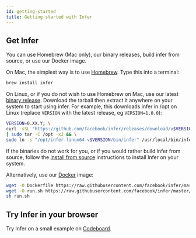 ```yaml
---
id: getting-started
title: Getting started with Infer
---
```


## Get Infer

You can use Homebrew (Mac only), our binary releases, build infer from source,
or use our Docker image.

On Mac, the simplest way is to use [Homebrew](http://brew.sh/). Type this into a
terminal:

```sh
brew install infer
```

On Linux, or if you do not wish to use Homebrew on Mac, use our latest
[binary release](https://github.com/facebook/infer/releases/latest). Download
the tarball then extract it anywhere on your system to start using infer. For
example, this downloads infer in /opt on Linux (replace `VERSION` with the
latest release, eg `VERSION=1.0.0`):

```bash
VERSION=0.XX.Y; \
curl -sSL "https://github.com/facebook/infer/releases/download/v$VERSION/infer-linux64-v$VERSION.tar.xz" \
| sudo tar -C /opt -xJ && \
sudo ln -s "/opt/infer-linux64-v$VERSION/bin/infer" /usr/local/bin/infer
```

If the binaries do not work for you, or if you would rather build infer from
source, follow the
[install from source](https://github.com/facebook/infer/blob/master/INSTALL.md#install-infer-from-source)
instructions to install Infer on your system.

Alternatively, use our [Docker](https://docs.docker.com/engine/installation/)
image:

```bash
wget -O Dockerfile https://raw.githubusercontent.com/facebook/infer/master/docker/0.14.0/Dockerfile
wget -O run.sh https://raw.githubusercontent.com/facebook/infer/master/docker/0.14.0/run.sh
sh run.sh
```

## Try Infer in your browser

Try Infer on a small example on
[Codeboard](https://codeboard.io/projects/11587?view=2.1-21.0-22.0).
